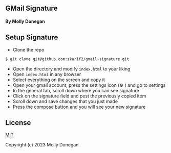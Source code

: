 ## GMail Signature

#### By Molly Donegan

## Setup Signature

- Clone the repo
```sh
$ git clone git@github.com:skarif2/gmail-signature.git
```
- Open the directory and modify `index.html` to your liking
- Open `index.html` in any browser
- Select everything on the screen and copy it
- Open your gmail account, press the settings icon (⚙️ ) and go to settings 
- In the general tab, scroll down where you can see signature 
- Click on the signature field and pest the previously copied item
- Scroll down and save changes that you just made
- Press the compose button and you will see your new signature

##  License 

[MIT](https://github.com/kaisama92/HiddenGardenClient.Solution/blob/main/LICENSE)

Copyright (c) 2023 Molly Donegan